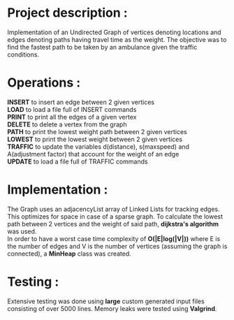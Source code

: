 # Project description : 
Implementation of an Undirected Graph of vertices denoting locations and edges denoting paths having travel time as the weight. The objective was to find the fastest path to be taken by an ambulance given the traffic conditions.

# Operations :
**INSERT** to insert an edge between 2 given vertices  
**LOAD** to load a file full of INSERT commands  
**PRINT** to print all the edges of a given vertex  
**DELETE** to delete a vertex from the graph  
**PATH** to print the lowest weight path between 2 given vertices  
**LOWEST** to print the lowest weight between 2 given vertices  
**TRAFFIC** to update the variables d(distance), s(maxspeed) and A(adjustment factor) that account for the weight of an edge  
**UPDATE** to load a file full of TRAFFIC commands  

# Implementation :
The Graph uses an adjacencyList array of Linked Lists for tracking edges. This optimizes for space in case of a sparse graph.
To calculate the lowest path between 2 vertices and the weight of said path, **dijkstra's algorithm** was used.  
In order to have a worst case time complexity of **O(|E|log(|V|))** where E is the number of edges and V is the number of vertices (assuming the graph is connected), a **MinHeap** class was created.  

# Testing :
Extensive testing was done using **large** custom generated input files consisting of over 5000 lines. Memory leaks were tested using **Valgrind**.
